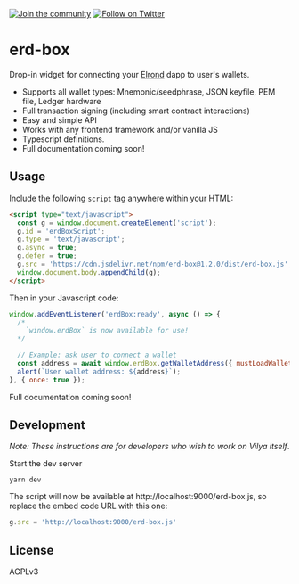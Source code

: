[![Join the community](https://img.shields.io/badge/Chat%20on-Telegram-brightgreen.svg?color=0088cc)](https://t.me/erdDEV)
[![Follow on Twitter](https://img.shields.io/twitter/url/http/shields.io.svg?style=social&label=Follow&maxAge=2592000)](https://twitter.com/erd_dev)

# erd-box

Drop-in widget for connecting your [Elrond](https://elrond.com) dapp to user's wallets.

* Supports all wallet types: Mnemonic/seedphrase, JSON keyfile, PEM file, Ledger hardware
* Full transaction signing (including smart contract interactions)
* Easy and simple API
* Works with any frontend framework and/or vanilla JS
* Typescript definitions.
* Full documentation coming soon!

## Usage

Include the following `script` tag anywhere within your HTML:

```html
<script type="text/javascript">
  const g = window.document.createElement('script');
  g.id = 'erdBoxScript';
  g.type = 'text/javascript';
  g.async = true;
  g.defer = true;
  g.src = 'https://cdn.jsdelivr.net/npm/erd-box@1.2.0/dist/erd-box.js';
  window.document.body.appendChild(g);
</script>
```

Then in your Javascript code:

```js
window.addEventListener('erdBox:ready', async () => {
  /*
    `window.erdBox` is now available for use!
  */

  // Example: ask user to connect a wallet
  const address = await window.erdBox.getWalletAddress({ mustLoadWallet: true });
  alert(`User wallet address: ${address}`);
}, { once: true });
```

Full documentation coming soon!

## Development

_Note: These instructions are for developers who wish to work on Vilya itself_.

Start the dev server

```shell
yarn dev
```

The script will now be available at http://localhost:9000/erd-box.js, so replace the embed code URL with this one:

```js
g.src = 'http://localhost:9000/erd-box.js'
```

## License

AGPLv3